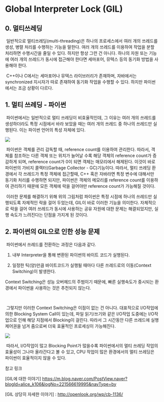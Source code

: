 # Global Interpreter Lock (GIL)



## 0. 멀티쓰레딩



​	일반적으로 멀티쓰레딩(multi-threading)은 하나의 프로세스에서 여러 개의 쓰레드를 생성, 병렬 처리를 수행하는 기능을 말한다. 여러 개의 쓰레드를 이용하여 작업을 분할 처리하면 수행시간을 줄일 수 있다. 하지만 항상 그런 건 아니다. 하나의 자원 또는 기능에 여러 개의 쓰레드가 동시에 접근해야 한다면 세마포어, 뮤텍스 등의 동기화 방법을 사용해야 한다. 



​	C++이나 C에서는 세마포어나 뮤텍스 라이브러리가 존재하며, 자바에서는 synchronized 지시자가 따로 존재하여 동기화 작업을 수행할 수 있다. 하지만 파이썬에서는 조금 상황이 다르다.



## 1. 멀티 쓰레딩 - 파이썬



​	파이썬에서는 일반적으로 멀티 쓰레딩이 비효율적인데, 그 이유는 여러 개의 쓰레드를 생성하더라도 특정 시점에서 바라 보았을 때는 여러 개의 쓰레드 중 하나의 쓰레드만 실행된다. 이는 파이썬 언어의 특성 자체에 있다.

![](https://mblogthumb-phinf.pstatic.net/MjAxOTA2MjBfMjYy/MDAxNTYxMDA4MjQ5ODk2.ons6KoRw-1j4HyLaUB4-h6G8z5OseQK4LqRcgZyNAxUg.DKGuizD64O1cwVJo5UcBHdi7FIk-D63eP45Pkd0tVlkg.PNG.alice_k106/gil1.png?type=w2)

​	파이썬은 객체를 관리 감독할 때, reference count를 이용하여 관리한다. 따라서, 객체를 참조하는 다른 객체 또는 위치가 늘어날 수록 해당 객체의 reference count가 증감하게 되며, reference count가 0이 되면 객체는 매모리에서 해제된다. 이것이 바로 파이썬의 가비지 콜렉터(Garbage Collector - GC)기능이다. 따라서, 멀티 쓰레딩 환경에서 각 쓰레드가 특정 객체에 접근할때, C++ 혹은 자바라면 특정 변수에 대해서만 동기화 처리를 수행하면 되지만, 파이썬은 객체의 메모리를 reference count를 이용하여 관리하기 때문에 모든 객체에 락을 걸어야만 reference count가 가능해질 것이다. 



​	이러한 문제를 해결하기 위해 위의 그림처럼 파이썬은 특정 시점에 하나의 쓰레드만 실행되도록 자체적인 락을 걸어 두었는데, GIL이 바로 이러한 기능을 의미한다. 자체적으로 락을 걸어 여러 쓰레드가 동시에 사용하는 공유 자원에 대한 문제는 해결되었지만, 실행 속도가 느려진다는 단점을 가지게 된 것이다.



## 2. 파이썬의 GIL으로 인한 성능 문제



​	파이썬에서 쓰레드를 전환하는 과정은 다음과 같다.



1. 내부 Interpreter을 통해 변환된 파이썬의 바이트 코드가 실행된다.

2. 일정한 틱(양)만큼 바이트코드가 실행될 때마다 다른 쓰레드로의 이동(Context Switching)이 발생한다.

   

Context Switching은 성능 오버헤드의 주범이기 때문에, 빠른 실행속도가 중시되는 환경에서 파이썬을 사용하는 것은 추천되지 않는다.

​	

​	그렇지만 이러한 Context Switching은 이점이 없는 건 아니다. 대표적으로 I/O작업에 의한 Blocking System Call이 있는데, 파일 읽기/쓰기와 같은 I/O작업 도중에는 I/O작업으로 인해 해당 지점에서 Blocking이 걸린다. 따라서 그 시간동안 다른 쓰레드에 실행 제어권을 넘겨 줌으로써 더욱 효율적인 프로세싱이 가능해진다.

![](https://mblogthumb-phinf.pstatic.net/MjAxOTA2MjBfMjA1/MDAxNTYxMDA4NjA3MDAx.2RCzMRC4kuln80wbLMASn8VvoZiejAiflRISIDOUEVsg.82aTojUYlO5znTI8PHI1nnFlK5dFE58sqTfclZSSnhsg.PNG.alice_k106/gil2.png?type=w2)



​	따라서, I/O작업이 많고 Blocking Point가 많을수록 파이썬에서의 멀티 쓰레딩 작업의 효율성이 그나마 올라간다고 볼 수 있고, CPU 작업이 많은 환경에서의 멀티 쓰레딩은 파이썬이 효율적이지 않을 수 있다.



참고 링크

[GIL에 대한 이야기] https://m.blog.naver.com/PostView.naver?blogId=alice_k106&logNo=221566619995&navType=by

[GIL 상당히 자세한 이야기] : http://openlook.org/wp/cb-1136/





